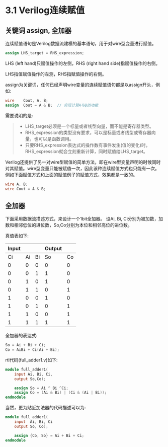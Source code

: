 # 3.1 Verilog连续赋值
## 关键词 assign, 全加器
连续赋值语句是Verilog数据流建模的基本语句，用于对wire型变量进行赋值。

```verilog
assign LHS_target = RHS_expression;
```

LHS (left hand)只赋值操作的左侧，RHS (right hand side)指赋值操作的右侧。

LHS指值赋值操作的左测，RHS指赋值操作的右侧。

assign为关键词，任何已经声明wire变量的连续赋值语句都是以assign开头，例如:

```verilog
wire    Cout, A, B;
assign  Cout = A & B;  // 实现计算A与B的功能
```

需要说明的是:
> + LHS_target必须是一个标量或者线型向量，而不能是寄存器类型。
> + RHS_expression的类型没有要求，可以是标量或者线型或寄存器向量，也可以是函数调用。
> + 只要RHS_expression表达式的操作数有事件发生(值的变化)时，RHS_expression就会立刻重新计算，同时赋值给LHS_target。

Verilog还提供了另一对wire型赋值的简单方法，即在wire型变量声明的时候同时对其赋值。wire型变量只能被赋值一次，因此该种连续赋值方式也只能有一次。例如下面赋值方式和上面的赋值例子的赋值方式，效果都是一致的。

```verilog
wire A, B;
wire Cout = A & B;
```

## 全加器
下面采用数据流描述方式，来设计一个1bit全加器。
设Ai, Bi, Ci分别为被加数，加数和相邻低位的进位数，So,Co分别为本位和相邻高位的进位数。

真值表如下:

| Input |  |  | Output |  |
|:- |:- |:- |:- |:- |
| Ci | Ai | Bi | So | Co |
| 0 | 0 | 0 | 0 | 0 |
| 0 | 0 | 1 | 1 | 0 |
| 0 | 1 | 0 | 1 | 0 |
| 0 | 1 | 1 | 0 | 1 |
| 1 | 0 | 0 | 1 | 0 |
| 1 | 0 | 1 | 0 | 1 |
| 1 | 1 | 0 | 0 | 1 |
| 1 | 1 | 1 | 1 | 1 |

全加器的表达式:

```verilog
So = Ai + Bi + Ci;
Co = AiBi + Ci(Ai + Bi);
```

rtl代码(full_adder1.v)如下:

```verilog
module full_adder1(
    input Ai, Bi, Ci,
    output So,Co);

    assign So = Ai ^ Bi ^Ci;
    assign Co = (Ai & Bi) | (Ci & (Ai | Bi));
endmodule
```

当然，更为贴近加法器的代码描述可以为:

```verilog
module full_adder1(
    input  Ai, Bi, Ci
    output So, Co);

    assign {Co, So} = Ai + Bi + Ci;
endmodule
```
